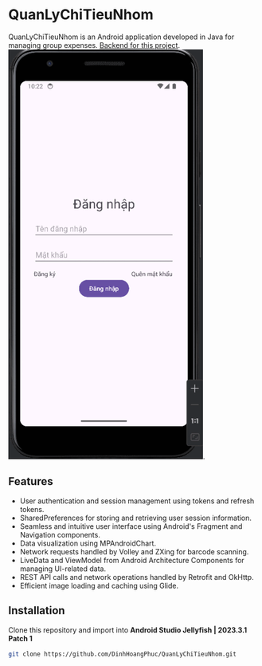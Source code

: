 # QuanLyChiTieuNhom
QuanLyChiTieuNhom is an Android application developed in Java for managing group expenses. [Backend for this project](https://github.com/DinhHoangPhuc/QuanLyChiTieuNhom_backend).\
![Demo](demo.gif).

## Features

- User authentication and session management using tokens and refresh tokens.
- SharedPreferences for storing and retrieving user session information.
- Seamless and intuitive user interface using Android's Fragment and Navigation components.
- Data visualization using MPAndroidChart.
- Network requests handled by Volley and ZXing for barcode scanning.
- LiveData and ViewModel from Android Architecture Components for managing UI-related data.
- REST API calls and network operations handled by Retrofit and OkHttp.
- Efficient image loading and caching using Glide.

## Installation

Clone this repository and import into **Android Studio Jellyfish | 2023.3.1 Patch 1**
```bash
git clone https://github.com/DinhHoangPhuc/QuanLyChiTieuNhom.git
```
